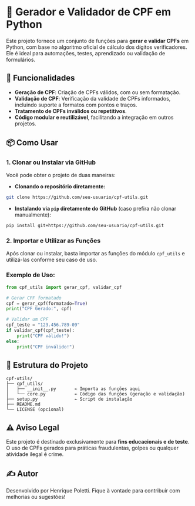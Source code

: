 
# 🧮 Gerador e Validador de CPF em Python

Este projeto fornece um conjunto de funções para **gerar e validar CPFs** em Python, com base no algoritmo oficial de cálculo dos dígitos verificadores. Ele é ideal para automações, testes, aprendizado ou validação de formulários.

## 🚀 Funcionalidades

- **Geração de CPF**: Criação de CPFs válidos, com ou sem formatação.
- **Validação de CPF**: Verificação da validade de CPFs informados, incluindo suporte a formatos com pontos e traços.
- **Tratamento de CPFs inválidos ou repetitivos**.
- **Código modular e reutilizável**, facilitando a integração em outros projetos.

## 📦 Como Usar

### 1. Clonar ou Instalar via GitHub

Você pode obter o projeto de duas maneiras:

- **Clonando o repositório diretamente:**

```bash
git clone https://github.com/seu-usuario/cpf-utils.git
```

- **Instalando via `pip` diretamente do GitHub** (caso prefira não clonar manualmente):

```bash
pip install git+https://github.com/seu-usuario/cpf-utils.git
```

### 2. Importar e Utilizar as Funções

Após clonar ou instalar, basta importar as funções do módulo `cpf_utils` e utilizá-las conforme seu caso de uso.

### Exemplo de Uso:

```python
from cpf_utils import gerar_cpf, validar_cpf

# Gerar CPF formatado
cpf = gerar_cpf(formatado=True)
print("CPF Gerado:", cpf)

# Validar um CPF
cpf_teste = "123.456.789-09"
if validar_cpf(cpf_teste):
    print("CPF válido!")
else:
    print("CPF inválido!")
```


## 📁 Estrutura do Projeto

```
cpf-utils/
├── cpf_utils/
│   ├── __init__.py       ← Importa as funções aqui
│   └── core.py           ← Código das funções (geração e validação)
├── setup.py              ← Script de instalação
├── README.md
└── LICENSE (opcional)
```



## ⚠️ Aviso Legal

Este projeto é destinado exclusivamente para **fins educacionais e de teste**. O uso de CPFs gerados para práticas fraudulentas, golpes ou qualquer atividade ilegal é crime.



## ✍️ Autor

Desenvolvido por Henrique Poletti. Fique à vontade para contribuir com melhorias ou sugestões!
